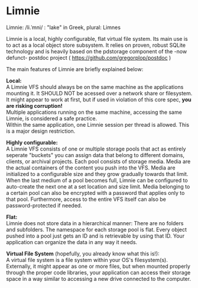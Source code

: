 # Limnie

Limnie: /li.ˈmni/ : "lake" in Greek, plural: Limnes
		
Limnie is a local, highly configurable, flat virtual file system.
Its main use is to act as a local object store subsystem.
It relies on proven, robust SQLite technology and is heavily based on the pdstorage component of the -now defunct- postdoc project ( https://github.com/gregorplop/postdoc )
		
The main features of Limnie are briefly explained below:

**Local:**\
A Limnie VFS should always be on the same machine as the applications mounting it.
It SHOULD NOT be acessed over a network share or filesystem. It might appear to work at first, but if used in violation of this core spec, **you are risking corruption!**\
Multiple applications running on the same machine, accessing the same Limnie, is considered a safe practice.\
Within the same application, one Limnie session per thread is allowed. This is a major design restriction.

**Highly configurable:**\
A Limnie VFS consists of one or multiple storage pools that act as entirely seperate "buckets" you can assign data that belong to different domains, clients, or archival projects.
Each pool consists of storage media. Media are the actual containers of the content you push into the VFS.
Media are initialized to a configurable size and they grow gradually towards that limit.
When the last medium of a pool becomes full, Limnie can be configured to auto-create the next one at a set location and size limit.
Media belonging to a certain pool can also be encrypted with a password that applies only to that pool.
Furthermore, access to the entire VFS itself can also be password-protected if needed.

**Flat:**\
Limnie does not store data in a hierarchical manner: There are no folders and subfolders. The namespace for each storage pool is flat.
Every object pushed into a pool just gets an ID and is retrievable by using that ID. Your application can organize the data in any way it needs.

**Virtual File System** (hopefully, you already know what this is!):\
A virtual file system is a file system within your OS's filesystem(s).
Externally, it might appear as one or more files, but when mounted properly through the proper code libraries, your application can access their storage space in a way similar to accessing a new drive connected to the computer.
